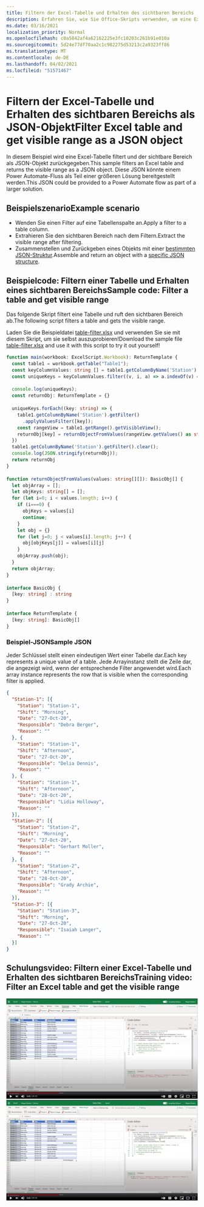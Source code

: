 ```yaml
---
title: Filtern der Excel-Tabelle und Erhalten des sichtbaren Bereichs
description: Erfahren Sie, wie Sie Office-Skripts verwenden, um eine Excel-Tabelle zu filtern und den sichtbaren Bereich als Array von Objekten zu erhalten.
ms.date: 03/16/2021
localization_priority: Normal
ms.openlocfilehash: c0a5842af4a62162225e3fc10203c261b91e010a
ms.sourcegitcommit: 5d24e77df70aa2c1c982275d53213c2a9323ff86
ms.translationtype: MT
ms.contentlocale: de-DE
ms.lasthandoff: 04/02/2021
ms.locfileid: "51571467"
---
```

# <a name="filter-excel-table-and-get-visible-range-as-a-json-object"></a><span data-ttu-id="e1081-103">Filtern der Excel-Tabelle und Erhalten des sichtbaren Bereichs als JSON-Objekt</span><span class="sxs-lookup"><span data-stu-id="e1081-103">Filter Excel table and get visible range as a JSON object</span></span>

<span data-ttu-id="e1081-104">In diesem Beispiel wird eine Excel-Tabelle filtert und der sichtbare Bereich als JSON-Objekt zurückgegeben.</span><span class="sxs-lookup"><span data-stu-id="e1081-104">This sample filters an Excel table and returns the visible range as a JSON object.</span></span> <span data-ttu-id="e1081-105">Diese JSON könnte einem Power Automate-Fluss als Teil einer größeren Lösung bereitgestellt werden.</span><span class="sxs-lookup"><span data-stu-id="e1081-105">This JSON could be provided to a Power Automate flow as part of a larger solution.</span></span>

## <a name="example-scenario"></a><span data-ttu-id="e1081-106">Beispielszenario</span><span class="sxs-lookup"><span data-stu-id="e1081-106">Example scenario</span></span>

* <span data-ttu-id="e1081-107">Wenden Sie einen Filter auf eine Tabellenspalte an.</span><span class="sxs-lookup"><span data-stu-id="e1081-107">Apply a filter to a table column.</span></span>
* <span data-ttu-id="e1081-108">Extrahieren Sie den sichtbaren Bereich nach dem Filtern.</span><span class="sxs-lookup"><span data-stu-id="e1081-108">Extract the visible range after filtering.</span></span>
* <span data-ttu-id="e1081-109">Zusammenstellen und Zurückgeben eines Objekts mit einer [bestimmten JSON-Struktur](#sample-json).</span><span class="sxs-lookup"><span data-stu-id="e1081-109">Assemble and return an object with a [specific JSON structure](#sample-json).</span></span>

## <a name="sample-code-filter-a-table-and-get-visible-range"></a><span data-ttu-id="e1081-110">Beispielcode: Filtern einer Tabelle und Erhalten eines sichtbaren Bereichs</span><span class="sxs-lookup"><span data-stu-id="e1081-110">Sample code: Filter a table and get visible range</span></span>

<span data-ttu-id="e1081-111">Das folgende Skript filtert eine Tabelle und ruft den sichtbaren Bereich ab.</span><span class="sxs-lookup"><span data-stu-id="e1081-111">The following script filters a table and gets the visible range.</span></span>

<span data-ttu-id="e1081-112">Laden Sie die Beispieldatei <a href="table-filter.xlsx">table-filter.xlsx</a> und verwenden Sie sie mit diesem Skript, um sie selbst auszuprobieren!</span><span class="sxs-lookup"><span data-stu-id="e1081-112">Download the sample file <a href="table-filter.xlsx">table-filter.xlsx</a> and use it with this script to try it out yourself!</span></span>

```TypeScript
function main(workbook: ExcelScript.Workbook): ReturnTemplate {
  const table1 = workbook.getTable("Table1");
  const keyColumnValues: string [] = table1.getColumnByName('Station').getRangeBetweenHeaderAndTotal().getValues().map(v => v[0] as string);
  const uniqueKeys = keyColumnValues.filter((v, i, a) => a.indexOf(v) === i);

  console.log(uniqueKeys);
  const returnObj: ReturnTemplate = {}

  uniqueKeys.forEach((key: string) => {
    table1.getColumnByName('Station').getFilter()
      .applyValuesFilter([key]);
    const rangeView = table1.getRange().getVisibleView();
    returnObj[key] = returnObjectFromValues(rangeView.getValues() as string[][]);
  })
  table1.getColumnByName('Station').getFilter().clear();
  console.log(JSON.stringify(returnObj));
  return returnObj
}

function returnObjectFromValues(values: string[][]): BasicObj[] {
  let objArray = [];
  let objKeys: string[] = [];
  for (let i=0; i < values.length; i++) {
    if (i===0) {
      objKeys = values[i]
      continue;
    }
    let obj = {}
    for (let j=0; j < values[i].length; j++) {
      obj[objKeys[j]] = values[i][j]
    }
    objArray.push(obj);
  }
  return objArray;
}

interface BasicObj {
  [key: string] : string
}

interface ReturnTemplate {
  [key: string]: BasicObj[]
}
```

### <a name="sample-json"></a><span data-ttu-id="e1081-113">Beispiel-JSON</span><span class="sxs-lookup"><span data-stu-id="e1081-113">Sample JSON</span></span>

<span data-ttu-id="e1081-114">Jeder Schlüssel stellt einen eindeutigen Wert einer Tabelle dar.</span><span class="sxs-lookup"><span data-stu-id="e1081-114">Each key represents a unique value of a table.</span></span> <span data-ttu-id="e1081-115">Jede Arrayinstanz stellt die Zeile dar, die angezeigt wird, wenn der entsprechende Filter angewendet wird.</span><span class="sxs-lookup"><span data-stu-id="e1081-115">Each array instance represents the row that is visible when the corresponding filter is applied.</span></span>

```json
{
  "Station-1": [{
    "Station": "Station-1",
    "Shift": "Morning",
    "Date": "27-Oct-20",
    "Responsible": "Debra Berger",
    "Reason": ""
  }, {
    "Station": "Station-1",
    "Shift": "Afternoon",
    "Date": "27-Oct-20",
    "Responsible": "Delia Dennis",
    "Reason": ""
  }, {
    "Station": "Station-1",
    "Shift": "Afternoon",
    "Date": "28-Oct-20",
    "Responsible": "Lidia Holloway",
    "Reason": ""
  }],
  "Station-2": [{
    "Station": "Station-2",
    "Shift": "Morning",
    "Date": "27-Oct-20",
    "Responsible": "Gerhart Moller",
    "Reason": ""
  }, {
    "Station": "Station-2",
    "Shift": "Afternoon",
    "Date": "28-Oct-20",
    "Responsible": "Grady Archie",
    "Reason": ""
  }],
  "Station-3": [{
    "Station": "Station-3",
    "Shift": "Morning",
    "Date": "27-Oct-20",
    "Responsible": "Isaiah Langer",
    "Reason": ""
  }]
}
```

## <a name="training-video-filter-an-excel-table-and-get-the-visible-range"></a><span data-ttu-id="e1081-116">Schulungsvideo: Filtern einer Excel-Tabelle und Erhalten des sichtbaren Bereichs</span><span class="sxs-lookup"><span data-stu-id="e1081-116">Training video: Filter an Excel table and get the visible range</span></span>

<span data-ttu-id="e1081-117">[![Schritt-für-Schritt-Video zum Filtern einer Excel-Tabelle und zum Erhalten des sichtbaren Bereichs ansehen](../../images/visible-range-as-objects-vid.jpg)](https://youtu.be/Mv7BrvPq84A "Schritt-für-Schritt-Video zum Filtern einer Excel-Tabelle und zum Erhalten des sichtbaren Bereichs")</span><span class="sxs-lookup"><span data-stu-id="e1081-117">[![Watch step-by-step video on how to filter an Excel table and get the visible range](../../images/visible-range-as-objects-vid.jpg)](https://youtu.be/Mv7BrvPq84A "Step-by-step video on how to filter an Excel table and get the visible range")</span></span>

